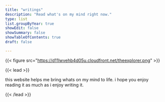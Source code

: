 ```yaml
---
title: "writings"
description: "Read what's on my mind right now."
type: list
list.groupByYear: true
showEdit: false
showSummary: false
showTableOfContents: true
draft: false

---
```


{{< figure src="https://d11lwvehb4d05u.cloudfront.net/theexplorer.png" >}}

{{< lead >}}

this website helps me bring whats on my  mind to life. i hope you enjoy reading it as much as i enjoy writing it.

{{< /lead >}}